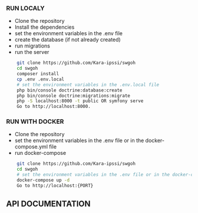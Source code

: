 ### RUN LOCALY 
- Clone the repository
- Install the dependencies
- set the environment variables in the .env file
- create the database (if not already created)
- run migrations
- run the server
``` bash
    git clone https://github.com/Kara-ipssi/swgoh
    cd swgoh
    composer install
    cp .env .env.local
    # set the environment variables in the .env.local file
    php bin/console doctrine:database:create
    php bin/console doctrine:migrations:migrate
    php -S localhost:8000 -t public OR symfony serve
    Go to http://localhost:8000.
```

### RUN WITH DOCKER
- Clone the repository
- set the environment variables in the .env file or in the docker-compose.yml file
- run docker-compose
``` bash
    git clone https://github.com/Kara-ipssi/swgoh
    cd swgoh
    # set the environment variables in the .env file or in the docker-compose.yml file
    docker-compose up -d
    Go to http://localhost:{PORT}
```


## API DOCUMENTATION